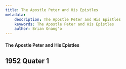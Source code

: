```yaml
---
title: The Apostle Peter and His Epistles
metadata:
    description: The Apostle Peter and His Epistles
    keywords: The Apostle Peter and His Epistles
    author: Brian Onang'o
---
```


#### The Apostle Peter and His Epistles

## 1952 Quater 1
